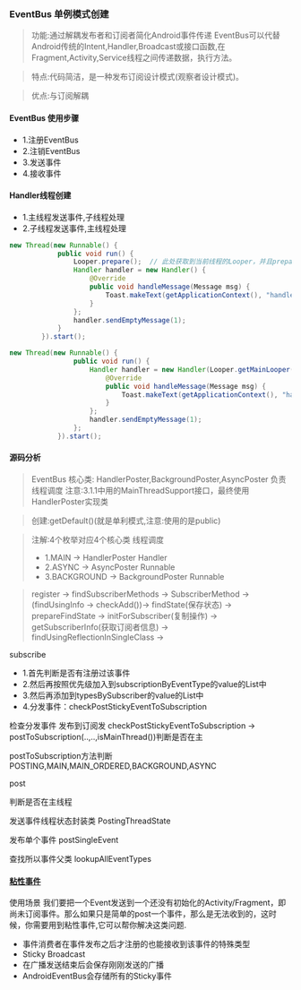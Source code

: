 ### EventBus 单例模式创建

> 功能:通过解耦发布者和订阅者简化Android事件传递
  EventBus可以代替Android传统的Intent,Handler,Broadcast或接口函数,在Fragment,Activity,Service线程之间传递数据，执行方法。

> 特点:代码简洁，是一种发布订阅设计模式(观察者设计模式)。

> 优点:与订阅解耦

#### EventBus 使用步骤

 * 1.注册EventBus
 * 2.注销EventBus
 * 3.发送事件
 * 4.接收事件

#### Handler线程创建

* 1.主线程发送事件,子线程处理
* 2.子线程发送事件,主线程处理

```Java
new Thread(new Runnable() {
            public void run() {
                Looper.prepare();  // 此处获取到当前线程的Looper，并且prepare()  
                Handler handler = new Handler() {
                    @Override
                    public void handleMessage(Message msg) {
                        Toast.makeText(getApplicationContext(), "handler msg", Toast.LENGTH_LONG).show();
                    }
                };
                handler.sendEmptyMessage(1);
            }
        }).start();
```



```Java
new Thread(new Runnable() {  
                public void run() {  
                    Handler handler = new Handler(Looper.getMainLooper()){ // 区别在这！！！！  
                        @Override  
                        public void handleMessage(Message msg) {  
                            Toast.makeText(getApplicationContext(), "handler msg", Toast.LENGTH_LONG).show();  
                        }  
                    };  
                    handler.sendEmptyMessage(1);  
                };  
            }).start();
```



#### 源码分析

> EventBus 核心类: HandlerPoster,BackgroundPoster,AsyncPoster 负责线程调度
> 注意:3.1.1中用的MainThreadSupport接口，最终使用HandlerPoster实现类

> 创建:getDefault()(就是单利模式,注意:使用的是public)

> 注解:4个枚举对应4个核心类 线程调度
> * 1.MAIN       -> HandlerPoster       Handler
> * 2.ASYNC      -> AsyncPoster         Runnable
> * 3.BACKGROUND -> BackgroundPoster    Runnable

> register -> findSubscriberMethods -> SubscriberMethod -> (findUsingInfo -> checkAdd())-> 
> findState(保存状态) -> prepareFindState -> initForSubscriber(复制操作) -> 
> getSubscriberInfo(获取订阅者信息) -> findUsingReflectionInSingleClass ->

subscribe

* 1.首先判断是否有注册过该事件
* 2.然后再按照优先级加入到subscriptionByEventType的value的List中
* 3.然后再添加到typesBySubscriber的value的List中
* 4.分发事件：checkPostStickyEventToSubscription

检查分发事件                            发布到订阅发
checkPostStickyEventToSubscription -> postToSubscription(..,..,isMainThread())判断是否在主

postToSubscription方法判断 POSTING,MAIN,MAIN_ORDERED,BACKGROUND,ASYNC 


post

判断是否在主线程

发送事件线程状态封装类
PostingThreadState

发布单个事件
postSingleEvent

查找所以事件父类
lookupAllEventTypes


#### [粘性事件](https://www.cnblogs.com/fuyaozhishang/p/7968059.html)

使用场景
我们要把一个Event发送到一个还没有初始化的Activity/Fragment，即尚未订阅事件。那么如果只是简单的post一个事件，那么是无法收到的，这时候，你需要用到粘性事件,它可以帮你解决这类问题.

* 事件消费者在事件发布之后才注册的也能接收到该事件的特殊类型
* Sticky Broadcast
* 在广播发送结束后会保存刚刚发送的广播
* AndroidEventBus会存储所有的Sticky事件

